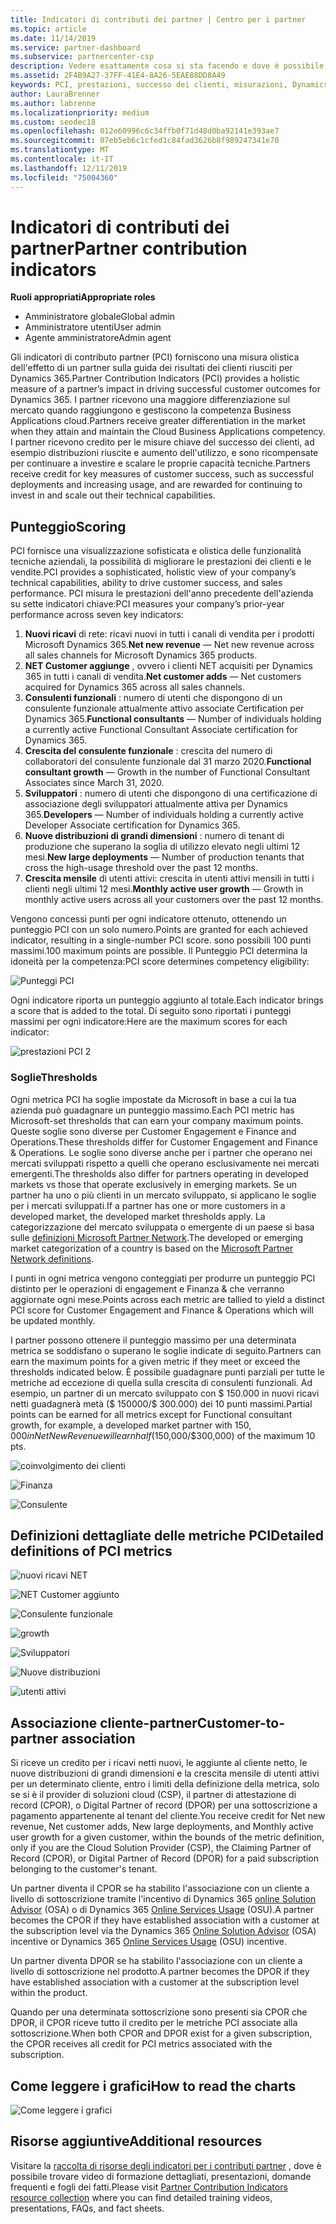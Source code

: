```yaml
---
title: Indicatori di contributi dei partner | Centro per i partner
ms.topic: article
ms.date: 11/14/2019
ms.service: partner-dashboard
ms.subservice: partnercenter-csp
description: Vedere esattamente cosa si sta facendo e dove è possibile migliorare per quanto riguarda Dynamics 365 Customer Engagement o Dynamics 365 Finance and Operations
ms.assetid: 2F4B9A27-37FF-41E4-8A26-5EAE88DD8A49
keywords: PCI, prestazioni, successo dei clienti, misurazioni, Dynamics 365
author: LauraBrenner
ms.author: labrenne
ms.localizationpriority: medium
ms.custom: seodec18
ms.openlocfilehash: 012e60996c6c34ffb0f71d48d0ba92141e393ae7
ms.sourcegitcommit: 07eb5eb6c1cfed1c84fad3626b8f989247341e70
ms.translationtype: MT
ms.contentlocale: it-IT
ms.lasthandoff: 12/11/2019
ms.locfileid: "75004360"
---
```

# <a name="partner-contribution-indicators"></a><span data-ttu-id="035c9-104">Indicatori di contributi dei partner</span><span class="sxs-lookup"><span data-stu-id="035c9-104">Partner contribution indicators</span></span>

<span data-ttu-id="035c9-105">**Ruoli appropriati**</span><span class="sxs-lookup"><span data-stu-id="035c9-105">**Appropriate roles**</span></span>
-   <span data-ttu-id="035c9-106">Amministratore globale</span><span class="sxs-lookup"><span data-stu-id="035c9-106">Global admin</span></span>
-   <span data-ttu-id="035c9-107">Amministratore utenti</span><span class="sxs-lookup"><span data-stu-id="035c9-107">User admin</span></span>
-   <span data-ttu-id="035c9-108">Agente amministratore</span><span class="sxs-lookup"><span data-stu-id="035c9-108">Admin agent</span></span>

<span data-ttu-id="035c9-109">Gli indicatori di contributo partner (PCI) forniscono una misura olistica dell'effetto di un partner sulla guida dei risultati dei clienti riusciti per Dynamics 365.</span><span class="sxs-lookup"><span data-stu-id="035c9-109">Partner Contribution Indicators (PCI) provides a holistic measure of a partner’s impact in driving successful customer outcomes for Dynamics 365.</span></span> <span data-ttu-id="035c9-110">I partner ricevono una maggiore differenziazione sul mercato quando raggiungono e gestiscono la competenza Business Applications cloud.</span><span class="sxs-lookup"><span data-stu-id="035c9-110">Partners receive greater differentiation in the market when they attain and maintain the Cloud Business Applications competency.</span></span>  <span data-ttu-id="035c9-111">I partner ricevono credito per le misure chiave del successo dei clienti, ad esempio distribuzioni riuscite e aumento dell'utilizzo, e sono ricompensate per continuare a investire e scalare le proprie capacità tecniche.</span><span class="sxs-lookup"><span data-stu-id="035c9-111">Partners receive credit for key measures of customer success, such as successful deployments and increasing usage, and are rewarded for continuing to invest in and scale out their technical capabilities.</span></span> 

## <a name="scoring"></a><span data-ttu-id="035c9-112">Punteggio</span><span class="sxs-lookup"><span data-stu-id="035c9-112">Scoring</span></span>

<span data-ttu-id="035c9-113">PCI fornisce una visualizzazione sofisticata e olistica delle funzionalità tecniche aziendali, la possibilità di migliorare le prestazioni dei clienti e le vendite.</span><span class="sxs-lookup"><span data-stu-id="035c9-113">PCI provides a sophisticated, holistic view of your company’s technical capabilities, ability to drive customer success, and sales performance.</span></span> <span data-ttu-id="035c9-114">PCI misura le prestazioni dell'anno precedente dell'azienda su sette indicatori chiave:</span><span class="sxs-lookup"><span data-stu-id="035c9-114">PCI measures your company’s prior-year performance across seven key indicators:</span></span>

1. <span data-ttu-id="035c9-115">**Nuovi ricavi** di rete: ricavi nuovi in tutti i canali di vendita per i prodotti Microsoft Dynamics 365.</span><span class="sxs-lookup"><span data-stu-id="035c9-115">**Net new revenue** — Net new revenue across all sales channels for Microsoft Dynamics 365 products.</span></span>
2. <span data-ttu-id="035c9-116">**NET Customer aggiunge** , ovvero i clienti NET acquisiti per Dynamics 365 in tutti i canali di vendita.</span><span class="sxs-lookup"><span data-stu-id="035c9-116">**Net customer adds** — Net customers acquired for Dynamics 365 across all sales channels.</span></span>
3. <span data-ttu-id="035c9-117">**Consulenti funzionali** : numero di utenti che dispongono di un consulente funzionale attualmente attivo associate Certification per Dynamics 365.</span><span class="sxs-lookup"><span data-stu-id="035c9-117">**Functional consultants** — Number of individuals holding a currently active Functional Consultant Associate certification for Dynamics 365.</span></span>
4. <span data-ttu-id="035c9-118">**Crescita del consulente funzionale** : crescita del numero di collaboratori del consulente funzionale dal 31 marzo 2020.</span><span class="sxs-lookup"><span data-stu-id="035c9-118">**Functional consultant growth** — Growth in the number of Functional Consultant Associates since March 31, 2020.</span></span>
5. <span data-ttu-id="035c9-119">**Sviluppatori** : numero di utenti che dispongono di una certificazione di associazione degli sviluppatori attualmente attiva per Dynamics 365.</span><span class="sxs-lookup"><span data-stu-id="035c9-119">**Developers** — Number of individuals holding a currently active Developer Associate certification for Dynamics 365.</span></span>
6. <span data-ttu-id="035c9-120">**Nuove distribuzioni di grandi dimensioni** : numero di tenant di produzione che superano la soglia di utilizzo elevato negli ultimi 12 mesi.</span><span class="sxs-lookup"><span data-stu-id="035c9-120">**New large deployments** — Number of production tenants that cross the high-usage threshold over the past 12 months.</span></span>
7. <span data-ttu-id="035c9-121">**Crescita mensile** di utenti attivi: crescita in utenti attivi mensili in tutti i clienti negli ultimi 12 mesi.</span><span class="sxs-lookup"><span data-stu-id="035c9-121">**Monthly active user growth** — Growth in monthly active users across all your customers over the past 12 months.</span></span>

<span data-ttu-id="035c9-122">Vengono concessi punti per ogni indicatore ottenuto, ottenendo un punteggio PCI con un solo numero.</span><span class="sxs-lookup"><span data-stu-id="035c9-122">Points are granted for each achieved indicator, resulting in a single-number PCI score.</span></span> <span data-ttu-id="035c9-123">sono possibili 100 punti massimi.</span><span class="sxs-lookup"><span data-stu-id="035c9-123">100 maximum points are possible.</span></span> <span data-ttu-id="035c9-124">Il Punteggio PCI determina la idoneità per la competenza:</span><span class="sxs-lookup"><span data-stu-id="035c9-124">PCI score determines competency eligibility:</span></span>

![Punteggi PCI](images/pcinew1.png)

<span data-ttu-id="035c9-126">Ogni indicatore riporta un punteggio aggiunto al totale.</span><span class="sxs-lookup"><span data-stu-id="035c9-126">Each indicator brings a score that is added to the total.</span></span> <span data-ttu-id="035c9-127">Di seguito sono riportati i punteggi massimi per ogni indicatore:</span><span class="sxs-lookup"><span data-stu-id="035c9-127">Here are the maximum scores for each indicator:</span></span>


![prestazioni PCI 2](images/pci1.png)

### <a name="thresholds"></a><span data-ttu-id="035c9-129">Soglie</span><span class="sxs-lookup"><span data-stu-id="035c9-129">Thresholds</span></span>

<span data-ttu-id="035c9-130">Ogni metrica PCI ha soglie impostate da Microsoft in base a cui la tua azienda può guadagnare un punteggio massimo.</span><span class="sxs-lookup"><span data-stu-id="035c9-130">Each PCI metric has Microsoft-set thresholds that can earn your company maximum points.</span></span> <span data-ttu-id="035c9-131">Queste soglie sono diverse per Customer Engagement e Finance and Operations.</span><span class="sxs-lookup"><span data-stu-id="035c9-131">These thresholds differ for Customer Engagement and Finance & Operations.</span></span> <span data-ttu-id="035c9-132">Le soglie sono diverse anche per i partner che operano nei mercati sviluppati rispetto a quelli che operano esclusivamente nei mercati emergenti.</span><span class="sxs-lookup"><span data-stu-id="035c9-132">The thresholds also differ for partners operating in developed markets vs those that operate exclusively in emerging markets.</span></span> <span data-ttu-id="035c9-133">Se un partner ha uno o più clienti in un mercato sviluppato, si applicano le soglie per i mercati sviluppati.</span><span class="sxs-lookup"><span data-stu-id="035c9-133">If a partner has one or more customers in a developed market, the developed market thresholds apply.</span></span> <span data-ttu-id="035c9-134">La categorizzazione del mercato sviluppata o emergente di un paese si basa sulle [definizioni Microsoft Partner Network](https://assets.microsoft.com/MPN-developed-and-emerging-countries-list.pdf).</span><span class="sxs-lookup"><span data-stu-id="035c9-134">The developed or emerging market categorization of a country is based on the [Microsoft Partner Network definitions](https://assets.microsoft.com/MPN-developed-and-emerging-countries-list.pdf).</span></span>

<span data-ttu-id="035c9-135">I punti in ogni metrica vengono conteggiati per produrre un punteggio PCI distinto per le operazioni di engagement e Finanza & che verranno aggiornate ogni mese.</span><span class="sxs-lookup"><span data-stu-id="035c9-135">Points across each metric are tallied to yield a distinct PCI score for Customer Engagement and Finance & Operations which will be updated monthly.</span></span>

<span data-ttu-id="035c9-136">I partner possono ottenere il punteggio massimo per una determinata metrica se soddisfano o superano le soglie indicate di seguito.</span><span class="sxs-lookup"><span data-stu-id="035c9-136">Partners can earn the maximum points for a given metric if they meet or exceed the thresholds indicated below.</span></span> <span data-ttu-id="035c9-137">È possibile guadagnare punti parziali per tutte le metriche ad eccezione di quella sulla crescita di consulenti funzionali. Ad esempio, un partner di un mercato sviluppato con $ 150.000 in nuovi ricavi netti guadagnerà metà ($ 150000/$ 300.000) dei 10 punti massimi.</span><span class="sxs-lookup"><span data-stu-id="035c9-137">Partial points can be earned for all metrics except for Functional consultant growth, for example, a developed market partner with $150,000 in Net New Revenue will earn half ($150,000/$300,000) of the maximum 10 pts.</span></span>

![coinvolgimento dei clienti](images/pci/table_1.png)

![Finanza](images/pci/TABLE_2.png)

![Consulente](images/pci/table_3.png)

## <a name="detailed-definitions-of-pci-metrics"></a><span data-ttu-id="035c9-141">Definizioni dettagliate delle metriche PCI</span><span class="sxs-lookup"><span data-stu-id="035c9-141">Detailed definitions of PCI metrics</span></span>

![nuovi ricavi NET](images/net_new1.png)

![NET Customer aggiunto](images/netcustomer.png)

![Consulente funzionale](images/pci/functional_consultants.png)

![growth](images/pci/functional_consultant_growth.png)

![Sviluppatori](images/pci/developers.png)

![Nuove distribuzioni](images/pci/new_large_deployments.png)

![utenti attivi](images/pci/monthly_active_user_growth.png)


## <a name="customer-to-partner-association"></a><span data-ttu-id="035c9-149">Associazione cliente-partner</span><span class="sxs-lookup"><span data-stu-id="035c9-149">Customer-to-partner association</span></span>

<span data-ttu-id="035c9-150">Si riceve un credito per i ricavi netti nuovi, le aggiunte al cliente netto, le nuove distribuzioni di grandi dimensioni e la crescita mensile di utenti attivi per un determinato cliente, entro i limiti della definizione della metrica, solo se si è il provider di soluzioni cloud (CSP), il partner di attestazione di record (CPOR), o Digital Partner of record (DPOR) per una sottoscrizione a pagamento appartenente al tenant del cliente.</span><span class="sxs-lookup"><span data-stu-id="035c9-150">You receive credit for Net new revenue, Net customer adds, New large deployments, and Monthly active user growth for a given customer, within the bounds of the metric definition, only if you are the Cloud Solution Provider (CSP), the Claiming Partner of Record (CPOR), or Digital Partner of Record (DPOR) for a paid subscription belonging to the customer's tenant.</span></span>

<span data-ttu-id="035c9-151">Un partner diventa il CPOR se ha stabilito l'associazione con un cliente a livello di sottoscrizione tramite l'incentivo di Dynamics 365 [online Solution Advisor](https://support.microsoft.com/en-us/help/4501560/online-services-advisor-osa-sell-incentives-faq) (OSA) o di Dynamics 365 [Online Services Usage](https://support.microsoft.com/en-us/help/3082044/become-eligible-for-the-online-services-usage-incentive-program) (OSU).</span><span class="sxs-lookup"><span data-stu-id="035c9-151">A partner becomes the CPOR if they have established association with a customer at the subscription level via the Dynamics 365 [Online Solution Advisor](https://support.microsoft.com/en-us/help/4501560/online-services-advisor-osa-sell-incentives-faq) (OSA) incentive or Dynamics 365 [Online Services Usage](https://support.microsoft.com/en-us/help/3082044/become-eligible-for-the-online-services-usage-incentive-program) (OSU) incentive.</span></span>

<span data-ttu-id="035c9-152">Un partner diventa DPOR se ha stabilito l'associazione con un cliente a livello di sottoscrizione nel prodotto.</span><span class="sxs-lookup"><span data-stu-id="035c9-152">A partner becomes the DPOR if they have established association with a customer at the subscription level within the product.</span></span>

<span data-ttu-id="035c9-153">Quando per una determinata sottoscrizione sono presenti sia CPOR che DPOR, il CPOR riceve tutto il credito per le metriche PCI associate alla sottoscrizione.</span><span class="sxs-lookup"><span data-stu-id="035c9-153">When both CPOR and DPOR exist for a given subscription, the CPOR receives all credit for PCI metrics associated with the subscription.</span></span>

## <a name="how-to-read-the-charts"></a><span data-ttu-id="035c9-154">Come leggere i grafici</span><span class="sxs-lookup"><span data-stu-id="035c9-154">How to read the charts</span></span>

![Come leggere i grafici](images/pci2.png)

## <a name="additional-resources"></a><span data-ttu-id="035c9-156">Risorse aggiuntive</span><span class="sxs-lookup"><span data-stu-id="035c9-156">Additional resources</span></span>

<span data-ttu-id="035c9-157">Visitare la [raccolta di risorse degli indicatori per i contributi partner](https://partner.microsoft.com/asset/collection/pci-learn#/) , dove è possibile trovare video di formazione dettagliati, presentazioni, domande frequenti e fogli dei fatti.</span><span class="sxs-lookup"><span data-stu-id="035c9-157">Please visit [Partner Contribution Indicators resource collection](https://partner.microsoft.com/asset/collection/pci-learn#/) where you can find detailed training videos, presentations, FAQs, and fact sheets.</span></span> 




